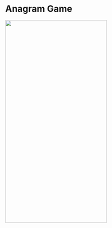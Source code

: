 # Anagram Game

<img src="https://github.com/odainmair/anagramgame/blob/master/Angram.gif" width="320" height="640">
